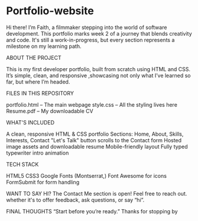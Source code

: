 # Portfolio-website
Hi there! I’m Faith, a filmmaker stepping into the world of software development. This portfolio marks week 2 of a journey that blends creativity and code. It's still a work-in-progress, but every section represents a milestone on my learning path.

ABOUT THE PROJECT

This is my first developer portfolio, built from scratch using HTML and CSS. It’s simple, clean, and responsive ,showcasing not only what I’ve learned so far, but where I’m headed.

FILES IN THIS REPOSITORY

portfolio.html – The main webpage
style.css – All the styling lives here
Resume.pdf – My downloadable CV

WHAT'S INCLUDED

A clean, responsive HTML & CSS portfolio
Sections: Home, About, Skills, Interests, Contact
"Let's Talk" button scrolls to the Contact form
Hosted image assets and downloadable resume
Mobile-friendly layout
Fully typed typewriter intro animation

TECH STACK

HTML5
CSS3
Google Fonts (Montserrat,)
Font Awesome for icons
FormSubmit for form handling

WANT TO SAY HI?
The Contact Me section is open! Feel free to reach out. whether it's to offer feedback, ask questions, or say “hi”.

 FINAL THOUGHTS
“Start before you’re ready.”
Thanks for stopping by

















